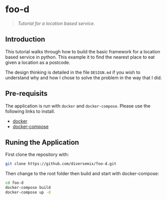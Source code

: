# foo-d
> _Tutorial for a location based service._

## Introduction
This tutorial walks through how to build the basic framework for a location based service in python. This example it to find the nearest place to eat given a location as a postcode.

The design thinking is detailed in the file `DESIGN.md` if you wish to understand why and how I chose to solve the problem in the way that I did.

## Pre-requisits
The application is run with `docker` and `docker-compose`. Please use the following links to install.

 * [docker][1]
 * [docker-compose][2]

## Runing the Application
First clone the repository with:
 ```bash
 git clone https://github.com/diversemix/foo-d.git
 ```

Then change to the root folder then build and start with docker-compose:
 ```bash
 cd foo-d
 docker-compose build
 docker-compose up -d
 ```


[1]: https://docs.docker.com/engine/installation/
[2]: https://docs.docker.com/compose/install/
